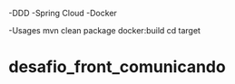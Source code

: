 -DDD
-Spring Cloud
-Docker

-Usages
mvn clean package docker:build
cd target
# desafio_front_comunicando
